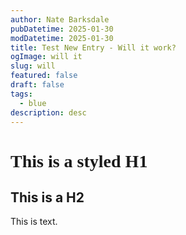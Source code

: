 ```yaml
---
author: Nate Barksdale
pubDatetime: 2025-01-30
modDatetime: 2025-01-30
title: Test New Entry - Will it work?
ogImage: will it
slug: will
featured: false
draft: false
tags:
  - blue
description: desc
---
```

<style>
h1 {
  font-family: 'DovesType-Text', serif;
}
</style>

<H1>This is a styled H1</H1>
<H2>This is a H2</H2>
This is text.
